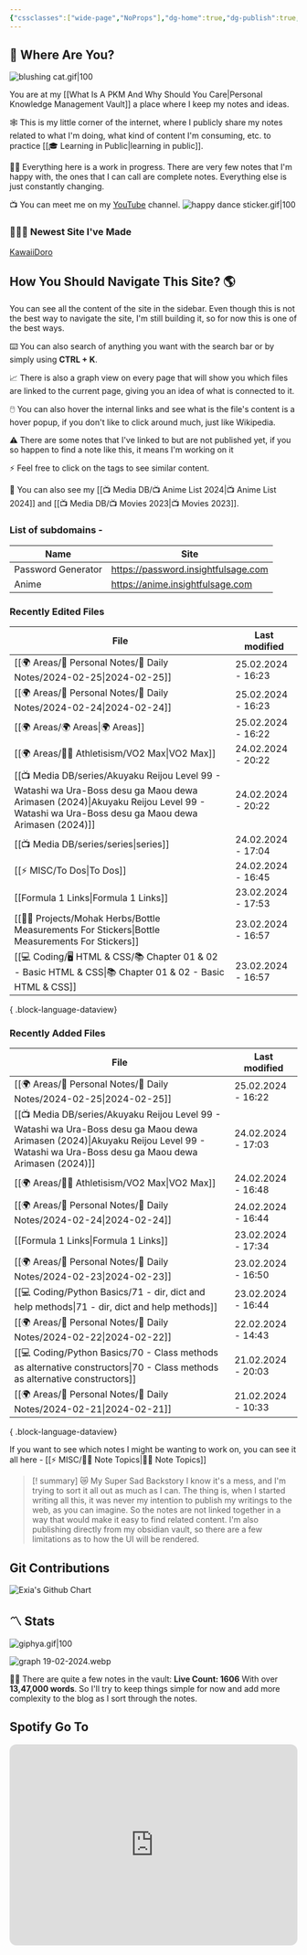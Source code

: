 ```yaml
---
{"cssclasses":["wide-page","NoProps"],"dg-home":true,"dg-publish":true,"permalink":"/000-digital-garden/start-here/","tags":["gardenEntry"],"dgPassFrontmatter":true,"noteIcon":"3","created":"2023-12-10T08:50:33.353+05:30","updated":"2024-02-20T09:51:46.986+05:30"}
---
```


## 🫨 Where Are You?

![blushing cat.gif|100](/img/user/%F0%9F%9B%A2%EF%B8%8F%20Resources/%F0%9F%93%81%20Files/%F0%9F%93%B8Images/blushing%20cat.gif)

You are at my [[What Is A PKM And Why Should You Care\|Personal Knowledge Management Vault]] a place where I keep my notes and ideas.

🕸️ This is my little corner of the internet, where I publicly share my notes related to what I'm doing, what kind of content I'm consuming, etc. to practice [[🎓 Learning in Public\|learning in public]].

👷🏻 Everything here is a work in progress. There are very few notes that I'm happy with, the ones that I can call are complete notes. Everything else is just constantly changing.

📺 You can meet me on my [YouTube](https://youtube.com/@varunpaherwar) channel.
![happy dance sticker.gif|100](/img/user/%F0%9F%9B%A2%EF%B8%8F%20Resources/%F0%9F%93%81%20Files/%F0%9F%93%B8Images/happy%20dance%20sticker.gif)
### 🧑🏻‍💻 Newest Site I've Made
[KawaiiDoro](https://kawaiidoro.com)

## How You Should Navigate This Site? 🌎
You can see all the content of the site in the sidebar. Even though this is not the best way to navigate the site, I'm still building it, so for now this is one of the best ways.

⌨️ You can also search of anything you want with the search bar or by simply using **CTRL + K**.

📈 There is also a graph view on every page that will show you which files are linked to the current page, giving you an idea of what is connected to it.

🖱️ You can also hover the internal links and see what is the file's content is a hover popup, if you don't like to click around much, just like Wikipedia.

⚠️ There are some notes that I've linked to but are not published yet, if you so happen to find a note like this, it means I'm working on it

⚡ Feel free to click on the tags to see similar content.

🎥 You can also see my [[📺 Media DB/📺 Anime List 2024\|📺 Anime List 2024]] and [[📺 Media DB/📺 Movies 2023\|📺 Movies 2023]].

### List of subdomains -
| Name | Site |
| ---- | ---- |
| Password Generator | https://password.insightfulsage.com |
| Anime | https://anime.insightfulsage.com |

### Recently Edited Files
| File                                                                                                                                                                                       | Last modified      |
| ------------------------------------------------------------------------------------------------------------------------------------------------------------------------------------------ | ------------------ |
| [[🌍 Areas/📧 Personal Notes/📓 Daily Notes/2024-02-25\|2024-02-25]]                                                                                                                    | 25.02.2024 - 16:23 |
| [[🌍 Areas/📧 Personal Notes/📓 Daily Notes/2024-02-24\|2024-02-24]]                                                                                                                    | 25.02.2024 - 16:23 |
| [[🌍 Areas/🌍 Areas\|🌍 Areas]]                                                                                                                                                         | 25.02.2024 - 16:22 |
| [[🌍 Areas/💪🏼 Athletisism/VO2 Max\|VO2 Max]]                                                                                                                                          | 24.02.2024 - 20:22 |
| [[📺 Media DB/series/Akuyaku Reijou Level 99 - Watashi wa Ura-Boss desu ga Maou dewa Arimasen (2024)\|Akuyaku Reijou Level 99 - Watashi wa Ura-Boss desu ga Maou dewa Arimasen (2024)]] | 24.02.2024 - 20:22 |
| [[📺 Media DB/series/series\|series]]                                                                                                                                                   | 24.02.2024 - 17:04 |
| [[⚡ MISC/To Dos\|To Dos]]                                                                                                                                                               | 24.02.2024 - 16:45 |
| [[Formula 1 Links\|Formula 1 Links]]                                                                                                                                                    | 23.02.2024 - 17:53 |
| [[👷🏻 Projects/Mohak Herbs/Bottle Measurements For Stickers\|Bottle Measurements For Stickers]]                                                                                        | 23.02.2024 - 16:57 |
| [[💻 Coding/🖥️ HTML & CSS/📚 Chapter 01 & 02 - Basic HTML & CSS\|📚 Chapter 01 & 02 - Basic HTML & CSS]]                                                                               | 23.02.2024 - 16:57 |

{ .block-language-dataview}

### Recently Added Files
| File                                                                                                                                                                                       | Last modified      |
| ------------------------------------------------------------------------------------------------------------------------------------------------------------------------------------------ | ------------------ |
| [[🌍 Areas/📧 Personal Notes/📓 Daily Notes/2024-02-25\|2024-02-25]]                                                                                                                    | 25.02.2024 - 16:22 |
| [[📺 Media DB/series/Akuyaku Reijou Level 99 - Watashi wa Ura-Boss desu ga Maou dewa Arimasen (2024)\|Akuyaku Reijou Level 99 - Watashi wa Ura-Boss desu ga Maou dewa Arimasen (2024)]] | 24.02.2024 - 17:03 |
| [[🌍 Areas/💪🏼 Athletisism/VO2 Max\|VO2 Max]]                                                                                                                                          | 24.02.2024 - 16:48 |
| [[🌍 Areas/📧 Personal Notes/📓 Daily Notes/2024-02-24\|2024-02-24]]                                                                                                                    | 24.02.2024 - 16:44 |
| [[Formula 1 Links\|Formula 1 Links]]                                                                                                                                                    | 23.02.2024 - 17:34 |
| [[🌍 Areas/📧 Personal Notes/📓 Daily Notes/2024-02-23\|2024-02-23]]                                                                                                                    | 23.02.2024 - 16:50 |
| [[💻 Coding/Python Basics/71 - dir, dict and help methods\|71 - dir, dict and help methods]]                                                                                            | 23.02.2024 - 16:44 |
| [[🌍 Areas/📧 Personal Notes/📓 Daily Notes/2024-02-22\|2024-02-22]]                                                                                                                    | 22.02.2024 - 14:43 |
| [[💻 Coding/Python Basics/70 - Class methods as alternative constructors\|70 - Class methods as alternative constructors]]                                                              | 21.02.2024 - 20:03 |
| [[🌍 Areas/📧 Personal Notes/📓 Daily Notes/2024-02-21\|2024-02-21]]                                                                                                                    | 21.02.2024 - 10:33 |

{ .block-language-dataview}

If you want to see which notes I might be wanting to work on, you can see it all here - [[⚡ MISC/✍🏻 Note Topics\|✍🏻 Note Topics]]

>[! summary]  😿 My Super Sad Backstory
> I know it's a mess, and I'm trying to sort it all out as much as I can.
The thing is, when I started writing all this, it was never my intention to publish my writings to the web, as you can imagine.
So the notes are not linked together in a way that would make it easy to find related content.
I'm also publishing directly from my obsidian vault, so there are a few limitations as to how the UI will be rendered.

## Git Contributions
<img src="https://ghchart.rshah.org/A020F0/ooexiaoo" alt="Exia's Github Chart" />

## 〽️ Stats
![giphya.gif|100](/img/user/%F0%9F%9B%A2%EF%B8%8F%20Resources/%F0%9F%93%81%20Files/%F0%9F%93%B8Images/giphya.gif)

![graph 19-02-2024.webp](/img/user/%F0%9F%9B%A2%EF%B8%8F%20Resources/%F0%9F%93%81%20Files/%F0%9F%93%B8Images/graph%2019-02-2024.webp)

😵‍💫 There are quite a few notes in the vault:
**Live Count: 1606** With over **13,47,000 words**.
So I'll try to keep things simple for now and add more complexity to the blog as I sort through the notes.

## Spotify Go To
<iframe style="border-radius:12px" src="https://open.spotify.com/embed/playlist/37i9dQZF1EIYpUgYYPrm7Z?utm_source=generator&theme=0" width="100%" height="352" frameBorder="0" allowfullscreen="" allow="autoplay; clipboard-write; encrypted-media; fullscreen; picture-in-picture" loading="lazy"></iframe>